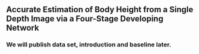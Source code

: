  Accurate Estimation of Body Height from a Single Depth Image
 via a Four-Stage Developing Network
-------------------------


### We will publish data set, introduction and baseline later.
